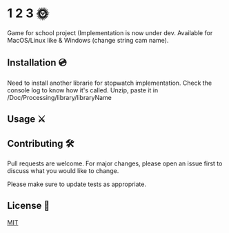 # 1 2 3 🌞

Game for school project
(Implementation is now under dev.
Available for MacOS/Linux like & Windows (change string cam name).

## Installation 💿
Need to install another librarie for stopwatch implementation. 
Check the console log to know how it's called. 
Unzip, paste it in /Doc/Processing/library/libraryName
## Usage ⚔️

## Contributing 🛠
Pull requests are welcome. For major changes, please open an issue first to discuss what you would like to change.

Please make sure to update tests as appropriate.

## License 📕
[MIT](https://choosealicense.com/licenses/mit/)
